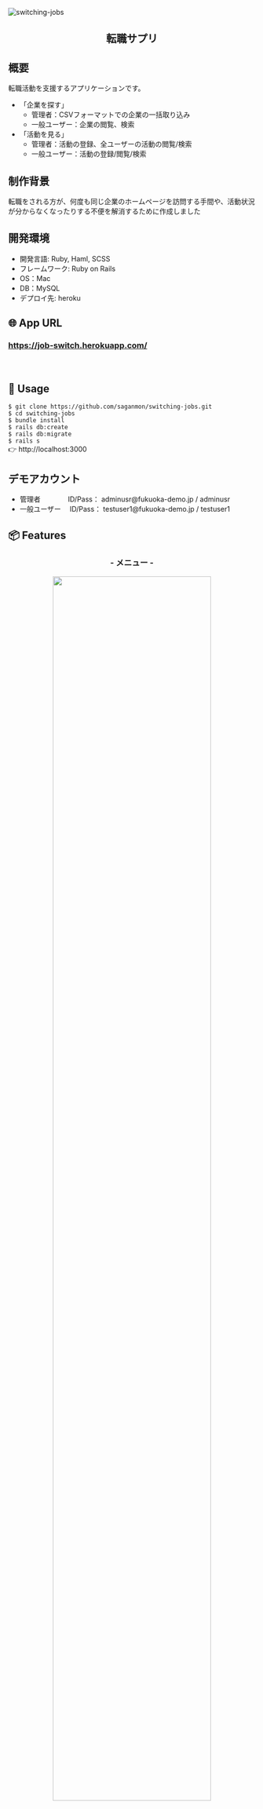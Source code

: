 ![switching-jobs](https://user-images.githubusercontent.com/59816193/76177565-fdbc1680-61f7-11ea-853f-b04f6943c2f9.png)

<h2 align="center">転職サプリ</h2>

## 概要
転職活動を支援するアプリケーションです。
<ul>
  <li>「企業を探す」
    <ul>
      <li>管理者：CSVフォーマットでの企業の一括取り込み</li>
      <li>一般ユーザー：企業の閲覧、検索</li>
    </ul>
  </li>
  <li>「活動を見る」
    <ul>
      <li>管理者：活動の登録、全ユーザーの活動の閲覧/検索</li>
      <li>一般ユーザー：活動の登録/閲覧/検索</li>
    </ul>
  </li>
</ul>

## 制作背景
<p>転職をされる方が、何度も同じ企業のホームページを訪問する手間や、活動状況が分からなくなったりする不便を解消するために作成しました</p>

## 開発環境
<ul>
  <li>開発言語: Ruby, Haml, SCSS</li>
  <li>フレームワーク: Ruby on Rails</li>
  <li>OS：Mac</li>
  <li>DB：MySQL</li>
  <li>デプロイ先: heroku</li>
</ul>

## 🌐 App URL

### **https://job-switch.herokuapp.com/**  
　
## 💬 Usage

`$ git clone https://github.com/saganmon/switching-jobs.git`
<br>
`$ cd switching-jobs`
<br>
`$ bundle install`
<br>
`$ rails db:create`
<br>
`$ rails db:migrate`
<br>
`$ rails s`
<br>
👉 http://localhost:3000

## デモアカウント
<ul>
  <li>管理者　　　　ID/Pass： adminusr@fukuoka-demo.jp / adminusr</li>
  <li>一般ユーザー　 ID/Pass： testuser1@fukuoka-demo.jp / testuser1</li>
</ul>

## 📦 Features
<h3 align="center">- メニュー -</h3>
<p align="center">
  <img src="https://user-images.githubusercontent.com/59816193/76178879-4249b100-61fc-11ea-9ca5-f1d4433a97db.png" width=80%>
</p>
<h3 align="center">- 企業閲覧, 登録(管理者のみ) -</h3>
<ul>
  <li>ポイント
    <ul>
      <li>管理者のみ企業のCSVアップロードが可能です</li>
      <li>検索窓からレコードの絞り込みが可能です(jQueryで実装)</li>
    </ul>
  </li>
</ul>
<p align="center">
  <img src="https://user-images.githubusercontent.com/59816193/76178368-79b75e00-61fa-11ea-9b73-4eff9355664d.png" width=80%>
</p>

<h3 align="center">- 活動閲覧 -</h3>
<ul>
  <li>ポイント
    <ul>
      <li>検索窓からレコードの絞り込みが可能です(jQueryで実装)</li>
    </ul>
  </li>
</ul>
<p align="center">
  <img src="https://user-images.githubusercontent.com/59816193/76178940-7ae98a80-61fc-11ea-8839-fe10bd0b3075.png" width=80%>
</p>

<h3 align="center">- 活動登録 -</h3>
<ul>
  <li>ポイント
    <ul>
      <li>活動登録のボタンをクリックするとモーダルウィンドウが表示され、活動を入力することができます</li>
      <li>ユーザーの入力の手間を省けるよう、セレクトボックスを多用しています</li>
      <li>登録した内容は、Ajaxで追加されます</li>
    </ul>
  </li>
</ul>
<p align="center">
  <img src="https://user-images.githubusercontent.com/59816193/76179059-d87dd700-61fc-11ea-94ef-c97219d981ee.png" width=80%>
</p>

## 課題と今後の実装
<ul>
  <li>課題
    <ul>
      <li>管理者ページが未実装</li>
      <li>管理者によるCSV取り込みにおいて、企業を追加する際の動作が不安定（idが連番になっていないとエラーが発生する場合がある）</li>
      <li>活動入力において、日付を入れる際に手間がかかる</li>
      <li>名寄せを実装していないため、今度集計機能を実装する際に正確な集計ができない恐れがある</li>      
    </ul>
  </li>
  <li>今後の実装
    <ul>
      <li>管理者ページの実装</li>
      <li>上記課題の解決</li>
    </ul>
  </li>
</ul>

## DB設計
<p align="center">
  <img src="https://user-images.githubusercontent.com/59816193/76184694-2d771880-6210-11ea-9870-9a374c791650.png" width=80%>
</p>
